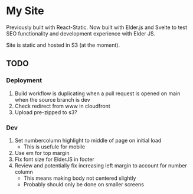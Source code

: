 
# My Site

Previously built with React-Static. Now built with Elder.js and Svelte to test SEO functionality and development experience with Elder JS.

Site is static and hosted in S3 (at the moment).

## TODO

### Deployment

1. Build workflow is duplicating when a pull request is opened on main when the source branch is dev
3. Check redirect from www in cloudfront
4. Upload pre-zipped to s3?


### Dev

1. Set numbercolumn highlight to middle of page on initial load
   - This is usefule for mobile
2. Use em for top margin
3. Fix font size for ElderJS in footer
4. Review and potentially fix increasing left margin to account for number column
   - This means making body not centered slightly
   - Probably should only be done on smaller screens
